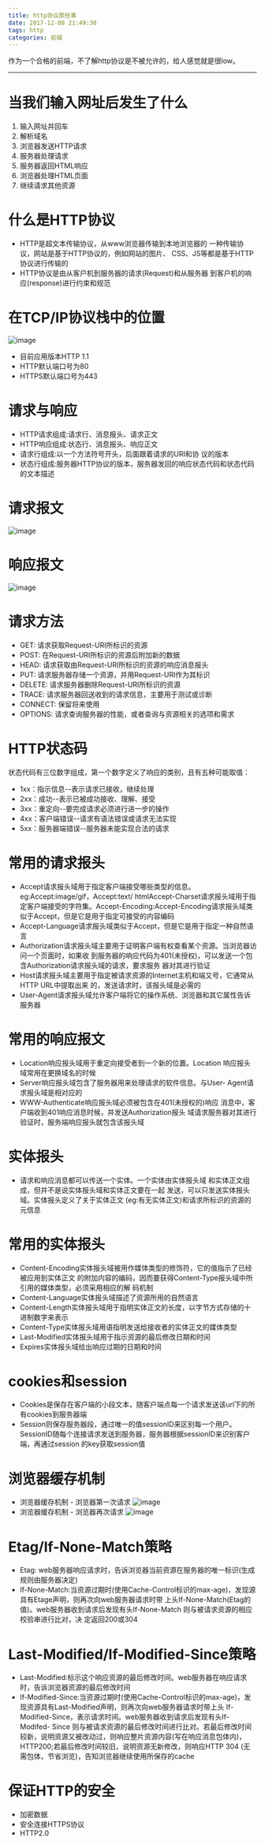 ```yaml
---
title: http协议那些事
date: 2017-12-08 21:49:30
tags: http
categories: 前端
---
```

作为一个合格的前端，不了解http协议是不被允许的，给人感觉就是很low。
<!--more-->
------
# 当我们输入网址后发生了什么
1. 输入网址并回车
2. 解析域名
3. 浏览器发送HTTP请求
4. 服务器处理请求
5. 服务器返回HTML响应
6. 浏览器处理HTML页面
7. 继续请求其他资源
# 什么是HTTP协议
- HTTP是超文本传输协议，从www浏览器传输到本地浏览器的 一种传输协议，网站是基于HTTP协议的，例如网站的图片、 CSS、JS等都是基于HTTP协议进行传输的
- HTTP协议是由从客户机到服务器的请求(Request)和从服务器 到客户机的响应(response)进行约束和规范
# 在TCP/IP协议栈中的位置
![image](http://p1cbbowoo.bkt.clouddn.com/%E5%B1%8F%E5%B9%95%E5%BF%AB%E7%85%A7%202018-04-08%20%E4%B8%8B%E5%8D%883.33.55.png)
- 目前应用版本HTTP 1.1
- HTTP默认端口号为80
- HTTPS默认端口号为443
# 请求与响应
- HTTP请求组成:请求行、消息报头、请求正文
- HTTP响应组成:状态行、消息报头、响应正文
- 请求行组成:以一个方法符号开头，后面跟着请求的URI和协 议的版本
- 状态行组成:服务器HTTP协议的版本，服务器发回的响应状态代码和状态代码的文本描述
# 请求报文
![image](http://p1cbbowoo.bkt.clouddn.com/%E5%B1%8F%E5%B9%95%E5%BF%AB%E7%85%A7%202018-04-08%20%E4%B8%8B%E5%8D%883.35.52.png)
# 响应报文
![image](http://p1cbbowoo.bkt.clouddn.com/%E5%B1%8F%E5%B9%95%E5%BF%AB%E7%85%A7%202018-04-08%20%E4%B8%8B%E5%8D%883.51.44.png)
# 请求方法
- GET: 请求获取Request-URI所标识的资源
- POST: 在Request-URI所标识的资源后附加新的数据
- HEAD: 请求获取由Request-URI所标识的资源的响应消息报头
- PUT: 请求服务器存储一个资源，并用Request-URI作为其标识
- DELETE: 请求服务器删除Request-URI所标识的资源
- TRACE: 请求服务器回送收到的请求信息，主要用于测试或诊断
- CONNECT: 保留将来使用
- OPTIONS: 请求查询服务器的性能，或者查询与资源相关的选项和需求
# HTTP状态码
状态代码有三位数字组成，第一个数字定义了响应的类别，且有五种可能取值：
- 1xx：指示信息--表示请求已接收，继续处理
- 2xx：成功--表示已被成功接收、理解、接受
- 3xx：重定向--要完成请求必须进行进一步的操作
- 4xx：客户端错误--请求有语法错误或请求无法实现
- 5xx：服务器端错误--服务器未能实现合法的请求
# 常用的请求报头
- Accept请求报头域用于指定客户端接受哪些类型的信息。eg:Accept:image/gif，Accept:text/ htmlAccept-Charset请求报头域用于指定客户端接受的字符集。Accept-Encoding:Accept-Encoding请求报头域类似于Accept，但是它是用于指定可接受的内容编码
- Accept-Language请求报头域类似于Accept，但是它是用于指定一种自然语言
- Authorization请求报头域主要用于证明客户端有权查看某个资源。当浏览器访问一个页面时，如果收 到服务器的响应代码为401(未授权)，可以发送一个包含Authorization请求报头域的请求，要求服务 器对其进行验证
- Host请求报头域主要用于指定被请求资源的Internet主机和端又号，它通常从HTTP URL中提取出来 的，发送请求时，该报头域是必需的
- User-Agent请求报头域允许客户端将它的操作系统、浏览器和其它属性告诉服务器
# 常用的响应报文
- Location响应报头域用于重定向接受者到一个新的位置。Location 响应报头域常用在更换域名的时候
- Server响应报头域包含了服务器用来处理请求的软件信息。与User- Agent请求报头域是相对应的
- WWW-Authenticate响应报头域必须被包含在401(未授权的)响应 消息中，客户端收到401响应消息时候，并发送Authorization报头 域请求服务器对其进行验证时，服务端响应报头就包含该报头域
# 实体报头
- 请求和响应消息都可以传送一个实体。一个实体由实体报头域 和实体正文组成，但并不是说实体报头域和实体正文要在一起 发送，可以只发送实体报头域。实体报头定义了关于实体正文 (eg:有无实体正文)和请求所标识的资源的元信息
# 常用的实体报头
- Content-Encoding实体报头域被用作媒体类型的修饰符，它的值指示了已经被应用到实体正文 的附加内容的编码，因而要获得Content-Type报头域中所引用的媒体类型，必须采用相应的解 码机制
- Content-Language实体报头域描述了资源所用的自然语言
- Content-Length实体报头域用于指明实体正文的长度，以字节方式存储的十进制数字来表示
- Content-Type实体报头域用语指明发送给接收者的实体正文的媒体类型
- Last-Modified实体报头域用于指示资源的最后修改日期和时间
- Expires实体报头域给出响应过期的日期和时间
# cookies和session
- Cookies是保存在客户端的小段文本，随客户端点每一个请求发送该url下的所有cookies到服务器端
- Session则保存服务器段，通过唯一的值sessionID来区别每一个用户。SessionID随每个连接请求发送到服务器，服务器根据sessionID来识别客户端，再通过session 的key获取session值
# 浏览器缓存机制
- 浏览器缓存机制 - 浏览器第一次请求
![image](http://p1cbbowoo.bkt.clouddn.com/%E5%B1%8F%E5%B9%95%E5%BF%AB%E7%85%A7%202018-04-08%20%E4%B8%8B%E5%8D%883.42.52.png)
- 浏览器缓存机制 - 浏览器再次请求
![image](http://p1cbbowoo.bkt.clouddn.com/%E5%B1%8F%E5%B9%95%E5%BF%AB%E7%85%A7%202018-04-08%20%E4%B8%8B%E5%8D%883.43.36.png)
#  Etag/If-None-Match策略
- Etag: web服务器响应请求时，告诉浏览器当前资源在服务器的唯一标识(生成规则由服务器决定)
- If-None-Match:当资源过期时(使用Cache-Control标识的max-age)，发现源具有Etage声明，则再次向web服务器请求时带 上头If-None-Match(Etag的值)。web服务器收到请求后发现有头If-None-Match 则与被请求资源的相应校验串进行比对，决 定返回200或304
# Last-Modified/If-Modified-Since策略
- Last-Modified:标示这个响应资源的最后修改时间。web服务器在响应请求时，告诉浏览器资源的最后修改时间
- If-Modified-Since:当资源过期时(使用Cache-Control标识的max-age)，发 现资源具有Last-Modified声明，则再次向web服务器请求时带上头 If-Modified-Since，表示请求时间。web服务器收到请求后发现有头If-Modifed- Since 则与被请求资源的最后修改时间进行比对。若最后修改时间较新，说明资源又被改动过，则响应整片资源内容(写在响应消息包体内)，HTTP200;若最后修改时间较旧，说明资源无新修改，则响应HTTP 304 (无需包体，节省浏览)，告知浏览器继续使用所保存的cache
# 保证HTTP的安全
- 加密数据
- 安全连接HTTPS协议
- HTTP2.0
